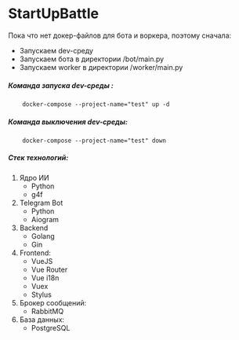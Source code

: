 # StartUpBattle

Пока что нет докер-файлов для бота и воркера, поэтому сначала:
+ Запускаем dev-среду
+ Запускаем бота в директории /bot/main.py
+ Запускаем worker в директории /worker/main.py


##### Команда запуска dev-среды :
```
    docker-compose --project-name="test" up -d
```

##### Команда выключения dev-среды:
```
    docker-compose --project-name="test" down
```

##### Стек технологий:

1. Ядро ИИ
    - Python
    - g4f
2. Telegram Bot
    - Python
    - Aiogram
3. Backend
    - Golang
    - Gin
4. Frontend:
    - VueJS
    - Vue Router
    - Vue i18n
    - Vuex
    - Stylus
5. Брокер сообщений:
    - RabbitMQ
6. База данных:
    - PostgreSQL